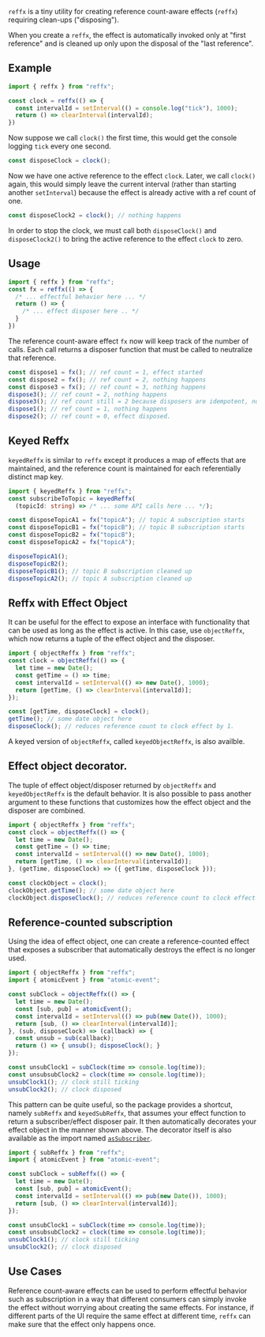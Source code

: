 `reffx` is a tiny utility for creating reference count-aware effects (`reffx`)
requiring clean-ups ("disposing").

When you create a `reffx`, the effect is automatically invoked only at "first
reference" and is cleaned up only upon the disposal of the "last reference".

## Example

```ts
import { reffx } from "reffx";

const clock = reffx(() => {
  const intervalId = setInterval(() = console.log("tick"), 1000);
  return () => clearInterval(intervalId);
})
```

Now suppose we call `clock()` the first time, this would get the console logging
`tick` every one second.

```ts
const disposeClock = clock();
```

Now we have one active reference to the effect `clock`. Later, we call `clock()`
again, this would simply leave the current interval (rather than starting
another `setInterval`) because the effect is already active with a ref count of
one.

```ts
const disposeClock2 = clock(); // nothing happens
```

In order to stop the clock, we must call both `disposeClock()` and
`disposeClock2()` to bring the active reference to the effect `clock` to zero.

## Usage

```ts
import { reffx } from "reffx";
const fx = reffx(() => {
  /* ... effectful behavior here ... */
  return () => {
    /* ... effect disposer here .. */
  }
})
```

The reference count-aware effect `fx` now will keep track of the number of
calls. Each call returns a disposer function that must be called to neutralize
that reference.

```ts
const dispose1 = fx(); // ref count = 1, effect started
const dispose2 = fx(); // ref count = 2, nothing happens
const dispose3 = fx(); // ref count = 3, nothing happens
dispose3(); // ref count = 2, nothing happens
dispose3(); // ref count still = 2 because disposers are idempotent, nothing happens
dispose1(); // ref count = 1, nothing happens
dispose2(); // ref count = 0, effect disposed.
```

## Keyed Reffx

`keyedReffx` is similar to `reffx` except it produces a map of effects that are
maintained, and the reference count is maintained for each referentially distinct
map key.

```ts
import { keyedReffx } from "reffx";
const subscribeToTopic = keyedReffx(
  (topicId: string) => /* ... some API calls here ... */);

const disposeTopicA1 = fx("topicA"); // topic A subscription starts
const disposeTopicB1 = fx("topicB"); // topic B subscription starts
const disposeTopicB2 = fx("topicB");
const disposeTopicA2 = fx("topicA");

disposeTopicA1();
disposeTopicB2();
disposeTopicB1(); // topic B subscription cleaned up
disposeTopicA2(); // topic A subscription cleaned up
```

## Reffx with Effect Object

It can be useful for the effect to expose an interface with functionality
that can be used as long as the effect is active. In this case, use
`objectReffx`, which now returns a tuple of the effect object and the
disposer.

```ts
import { objectReffx } from "reffx";
const clock = objectReffx(() => {
  let time = new Date();
  const getTime = () => time;
  const intervalId = setInterval(() => new Date(), 1000);
  return [getTime, () => clearInterval(intervalId)];
});

const [getTime, disposeClock] = clock();
getTime(); // some date object here
disposeClock(); // reduces reference count to clock effect by 1.
```

A keyed version of `objectReffx`, called `keyedObjectReffx`, is also
availble.

## Effect object decorator.

The tuple of effect object/disposer returned by `objectReffx` and
`keyedObjectReffx` is the default behavior. It is also possible to pass
another argument to these functions that customizes how the effect object
and the disposer are combined.

```ts
import { objectReffx } from "reffx";
const clock = objectReffx(() => {
  let time = new Date();
  const getTime = () => time;
  const intervalId = setInterval(() => new Date(), 1000);
  return [getTime, () => clearInterval(intervalId)];
}, (getTime, disposeClock) => ({ getTime, disposeClock }));

const clockObject = clock();
clockObject.getTime(); // some date object here
clockObject.disposeClock(); // reduces reference count to clock effect by 1.
```

## Reference-counted subscription

Using the idea of effect object, one can create a reference-counted effect that
exposes a subscriber that automatically destroys the effect is no longer used.

```ts
import { objectReffx } from "reffx";
import { atomicEvent } from "atomic-event";

const subClock = objectReffx(() => {
  let time = new Date();
  const [sub, pub] = atomicEvent();
  const intervalId = setInterval(() => pub(new Date()), 1000);
  return [sub, () => clearInterval(intervalId)];
}, (sub, disposeClock) => (callback) => {
  const unsub = sub(callback);
  return () => { unsub(); disposeClock(); }
});

const unsubClock1 = subClock(time => console.log(time));
const unsubsubClock2 = clock(time => console.log(time));
unsubClock1(); // clock still ticking
unsubClock2(); // clock disposed
```

This pattern can be quite useful, so the package provides a shortcut, namely
`subReffx` and `keyedSubReffx`, that assumes your effect function to return
a subscriber/effect disposer pair. It then automatically decorates your effect
object in the manner shown above. The decorator itself is also available
as the import named [`asSubscriber`](./src/lib/asSubscriber.ts).

```ts
import { subReffx } from "reffx";
import { atomicEvent } from "atomic-event";

const subClock = subReffx(() => {
  let time = new Date();
  const [sub, pub] = atomicEvent();
  const intervalId = setInterval(() => pub(new Date()), 1000);
  return [sub, () => clearInterval(intervalId)];
});

const unsubClock1 = subClock(time => console.log(time));
const unsubsubClock2 = clock(time => console.log(time));
unsubClock1(); // clock still ticking
unsubClock2(); // clock disposed
```

## Use Cases

Reference count-aware effects can be used to perform effectful behavior such as
subscription in a way that different consumers can simply invoke the effect without
worrying about creating the same effects. For instance, if different parts of the
UI require the same effect at different time, `reffx` can make sure that the
effect only happens once.
